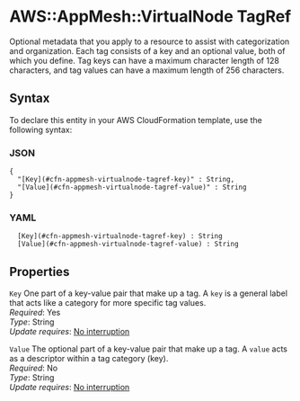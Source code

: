 # AWS::AppMesh::VirtualNode TagRef<a name="aws-properties-appmesh-virtualnode-tagref"></a>

Optional metadata that you apply to a resource to assist with categorization and organization\. Each tag consists of a key and an optional value, both of which you define\. Tag keys can have a maximum character length of 128 characters, and tag values can have a maximum length of 256 characters\.

## Syntax<a name="aws-properties-appmesh-virtualnode-tagref-syntax"></a>

To declare this entity in your AWS CloudFormation template, use the following syntax:

### JSON<a name="aws-properties-appmesh-virtualnode-tagref-syntax.json"></a>

```
{
  "[Key](#cfn-appmesh-virtualnode-tagref-key)" : String,
  "[Value](#cfn-appmesh-virtualnode-tagref-value)" : String
}
```

### YAML<a name="aws-properties-appmesh-virtualnode-tagref-syntax.yaml"></a>

```
﻿  [Key](#cfn-appmesh-virtualnode-tagref-key) : String
﻿  [Value](#cfn-appmesh-virtualnode-tagref-value) : String
```

## Properties<a name="aws-properties-appmesh-virtualnode-tagref-properties"></a>

`Key`  <a name="cfn-appmesh-virtualnode-tagref-key"></a>
One part of a key\-value pair that make up a tag\. A `key` is a general label that acts like a category for more specific tag values\.  
*Required*: Yes  
*Type*: String  
*Update requires*: [No interruption](https://docs.aws.amazon.com/AWSCloudFormation/latest/UserGuide/using-cfn-updating-stacks-update-behaviors.html#update-no-interrupt)

`Value`  <a name="cfn-appmesh-virtualnode-tagref-value"></a>
The optional part of a key\-value pair that make up a tag\. A `value` acts as a descriptor within a tag category \(key\)\.  
*Required*: No  
*Type*: String  
*Update requires*: [No interruption](https://docs.aws.amazon.com/AWSCloudFormation/latest/UserGuide/using-cfn-updating-stacks-update-behaviors.html#update-no-interrupt)